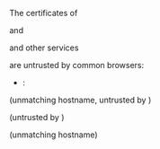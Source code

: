 <!--{% if has_cert_issues %}--><!--{% load md %}--><!--{% oneliner %}-->
The certificates of <!--{{ affected_components_short|first }}-->
<!--{% if affected_components_short|length == 2 %}-->
and <!--{{ affected_components_short|last }}-->
<!--{% elif affected_components_short|length > 2 %}-->
and <!--{{ affected_components_short|length|add:"-1"|safe }}--> other services
<!--{% endif %}-->
are untrusted by common browsers:
<!--{% endoneliner %}-->

<!--{% noemptylines %}-->
<!--{% for t in data %}-->
<!--{% if t.has_cert_issues %}-->
<!--{% oneliner %}-->
* <!--{{ t.hostname }}-->:<!--{{ t.port }}-->
<!--{% if t.certinfo.certificate_untrusted and not t.certinfo.certificate_matches_hostname %}-->
(unmatching hostname, untrusted by <!--{{ t.certinfo.certificate_untrusted|join:", " }}-->)
<!--{% elif t.certinfo.certificate_untrusted %}-->
(untrusted by <!--{{ t.certinfo.certificate_untrusted|join:", " }}-->)
<!--{% elif not t.certinfo.certificate_matches_hostname %}-->
(unmatching hostname)
<!--{% endif %}-->
<!--{% endoneliner %}-->
<!--{% endif %}-->
<!--{% endfor %}-->
<!--{% endnoemptylines %}-->
<!--{% endif %}-->